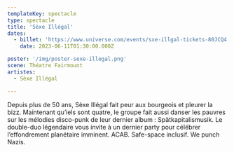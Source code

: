 ```yaml
---
templateKey: spectacle
type: spectacle
title: 'Sèxe Illégal'
dates: 
  - billet: 'https://www.universe.com/events/sxe-illgal-tickets-80JCQ4'
    date: 2023-06-11T01:30:00.000Z

poster: '/img/poster-sexe-illegal.png'
scene: Théatre Fairmount
artistes:
  - Sèxe Illégal

---
```

Depuis plus de 50 ans, Sèxe Illégal fait peur aux bourgeois et pleurer la bizz. Maintenant qu’iels sont quatre, le groupe fait aussi danser les pauvres sur les mélodies disco-punk de leur dernier album : Spätkapitalismusik. Le double-duo légendaire vous invite à un dernier party pour célébrer l’effondrement planétaire imminent. ACAB. Safe-space inclusif. We punch Nazis.

